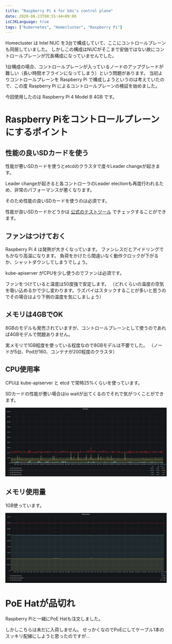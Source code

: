 ```yaml
---
title: "Raspberry Pi 4 for k8s's control plane"
date: 2020-08-23T00:55:44+09:00
isCJKLanguage: true
tags: ["Kubernetes", "Homecluster", "Raspberry Pi"]
---
```


Homecluster は Intel NUC を3台で構成していて、ここにコントロールプレーンも同居していました。
しかしこの構成はNUCがそこまで安価ではない故にコントロールプレーンが冗長構成になっていませんでした。

1台構成の場合、コントロールプレーンが入っているノードのアップグレードが難しい（長い時間オフラインになってしまう）という問題があります。
当初よりコントロールプレーンを Raspberry Pi で構成しようというのは考えていたので、この度 Raspberry Pi によるコントロールプレーンの検証を始めました。

今回使用したのは Raspberry Pi 4 Model B 4GB です。

# Raspberry Piをコントロールプレーンにするポイント

## 性能の良いSDカードを使う

性能が悪いSDカードを使うとetcdのクラスタで度々Leader changeが起きます。

Leader changeが起きると各コントローラのLeader electionも再度行われるため、非常のパフォーマンスが悪くなります。

そのため性能の良いSDカードを使うのは必須です。

性能が良いSDカードかどうかは [公式のテストツール](https://www.raspberrypi.org/blog/sd-card-speed-test/) でチェックすることができます。

## ファンはつけておく

Raspberry Pi 4 は発熱が大きくなっています。
ファンレスだとアイドリングでもかなり高温になります。
負荷をかけたら間違いなく動作クロックが下がるか、シャットダウンしてしまうでしょう。

kube-apiserver がCPUを少し使うのでファンは必須です。

ファンをつけていると温度は50度強で安定します。
（どれくらいの温度の空気を吸い込めるかで少し変わります。ラズパイはスタックすることが多いと思うのでその場合はより下側の温度を気にしましょう）

## メモリは4GBでOK

8GBのモデルも発売されていますが、コントロールプレーンとして使うのであれば4GBモデルで問題ありません。

実メモリで1GB程度を使っている程度なので8GBモデルは不要でした。
（ノードが5台、Podが160、コンテナが200程度のクラスタ）

## CPU使用率

CPUは kube-apiserver と etcd で常時25%くらいを使っています。

SDカードの性能が悪い場合はio waitが出てくるのでそれで気がつくことができます。

![CPU](./cpu.png)

## メモリ使用量

1GB使っています。

![Memory](./memory.png)

# PoE Hatが品切れ

Raspberry Piと一緒にPoE Hatも注文しました。

しかしこちらは未だに入荷しません。
せっかくなのでPoEにしてケーブル1本のスッキリ配線にしようと思ったのですが…
